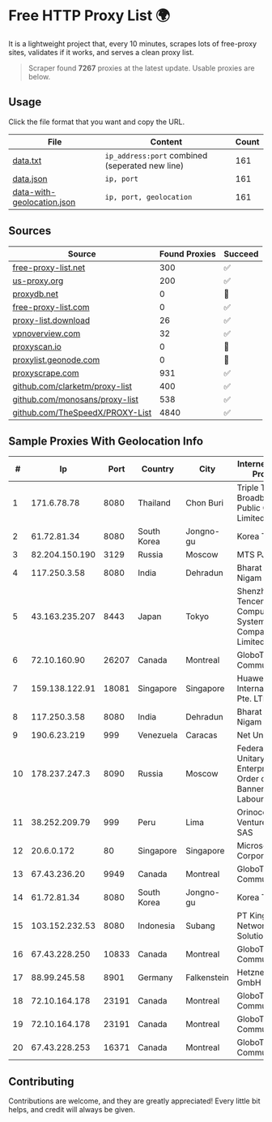 
# Free HTTP Proxy List 🌍

It is a lightweight project that, every 10 minutes, scrapes lots of free-proxy sites, validates if it works, and serves a clean proxy list.


> Scraper found **7267** proxies at the latest update. Usable proxies are below.

## Usage

Click the file format that you want and copy the URL.


|File|Content|Count|
|----|-------|-----|
|[data.txt](https://raw.githubusercontent.com/themiralay/Proxy-List-World/master/data.txt)|`ip_address:port` combined (seperated new line)|161|
|[data.json](https://raw.githubusercontent.com/themiralay/Proxy-List-World/master/data.json)|`ip, port`|161|
|[data-with-geolocation.json](https://raw.githubusercontent.com/themiralay/Proxy-List-World/master/data-with-geolocation.json)|`ip, port, geolocation`|161|

## Sources

|Source|Found Proxies|Succeed|
|------|-------------|-------|
|[free-proxy-list.net](https://free-proxy-list.net)|300|✅|
|[us-proxy.org](https://www.us-proxy.org)|200|✅|
|[proxydb.net](http://proxydb.net)|0|🚫|
|[free-proxy-list.com](https://free-proxy-list.com/?page=&port=&type%5B%5D=http&type%5B%5D=https&up_time=0&search=Search)|0|✅|
|[proxy-list.download](https://www.proxy-list.download/HTTP)|26|✅|
|[vpnoverview.com](https://vpnoverview.com/privacy/anonymous-browsing/free-proxy-servers)|32|✅|
|[proxyscan.io](https://www.proxyscan.io)|0|🚫|
|[proxylist.geonode.com](https://proxylist.geonode.com/api/proxy-list?limit=300&page=1&sort_by=lastChecked&sort_type=desc&protocols=http,https)|0|🚫|
|[proxyscrape.com](https://api.proxyscrape.com/v2/?request=displayproxies&protocol=http&timeout=10000&country=all&ssl=all&anonymity=all)|931|✅|
|[github.com/clarketm/proxy-list](https://raw.githubusercontent.com/clarketm/proxy-list/master/proxy-list-raw.txt)|400|✅|
|[github.com/monosans/proxy-list](https://raw.githubusercontent.com/monosans/proxy-list/main/proxies/http.txt)|538|✅|
|[github.com/TheSpeedX/PROXY-List](https://raw.githubusercontent.com/TheSpeedX/PROXY-List/master/http.txt)|4840|✅|


## Sample Proxies With Geolocation Info

|#|Ip|Port|Country|City|Internet Service Provider|
|-|--|----|-------|----|-------------------------|
|1|171.6.78.78|8080|Thailand|Chon Buri|Triple T Broadband Public Company Limited|
|2|61.72.81.34|8080|South Korea|Jongno-gu|Korea Telecom|
|3|82.204.150.190|3129|Russia|Moscow|MTS PJSC|
|4|117.250.3.58|8080|India|Dehradun|Bharat Sanchar Nigam Ltd|
|5|43.163.235.207|8443|Japan|Tokyo|Shenzhen Tencent Computer Systems Company Limited|
|6|72.10.160.90|26207|Canada|Montreal|GloboTech Communications|
|7|159.138.122.91|18081|Singapore|Singapore|Huawei International Pte. LTD|
|8|117.250.3.58|8080|India|Dehradun|Bharat Sanchar Nigam Ltd|
|9|190.6.23.219|999|Venezuela|Caracas|Net Uno|
|10|178.237.247.3|8090|Russia|Moscow|Federal State Unitary Enterprise of the Order of the Red Banner of Labour "Russ|
|11|38.252.209.79|999|Peru|Lima|Orinoco Ventures Group SAS|
|12|20.6.0.172|80|Singapore|Singapore|Microsoft Corporation|
|13|67.43.236.20|9949|Canada|Montreal|GloboTech Communications|
|14|61.72.81.34|8080|South Korea|Jongno-gu|Korea Telecom|
|15|103.152.232.53|8080|Indonesia|Subang|PT Kingpolah Network Solutions|
|16|67.43.228.250|10833|Canada|Montreal|GloboTech Communications|
|17|88.99.245.58|8901|Germany|Falkenstein|Hetzner Online GmbH|
|18|72.10.164.178|23191|Canada|Montreal|GloboTech Communications|
|19|72.10.164.178|23191|Canada|Montreal|GloboTech Communications|
|20|67.43.228.253|16371|Canada|Montreal|GloboTech Communications|



## Contributing

Contributions are welcome, and they are greatly appreciated! Every
little bit helps, and credit will always be given.

